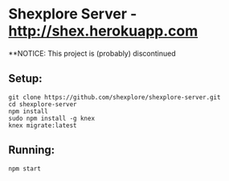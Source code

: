 # Shexplore Server - http://shex.herokuapp.com

**NOTICE: This project is (probably) discontinued

## Setup:
    git clone https://github.com/shexplore/shexplore-server.git
    cd shexplore-server
    npm install
    sudo npm install -g knex
    knex migrate:latest


## Running:
    npm start
